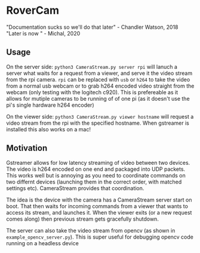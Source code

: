 # RoverCam
"Documentation sucks so we'll do that later" - Chandler Watson, 2018
"Later is now " - Michal, 2020


## Usage

On the server side:
`python3 CameraStream.py server rpi` will lanuch a server what waits for a request from a viewer, and serve it the video stream from the rpi camera. `rpi` can be replaced with `usb` or `h264` to take the video from a normal usb webcam or to grab h264 encoded video straight from the webcam (only testing with the logitech c920). This is prefereable as it allows for mutiple cameras to be running of of one pi (as it doesn't use the pi's single hardware h264 encoder)

On the viewer side:
`python3 CameraStream.py viewer hostname` will request a video stream from the rpi with the specified hostname. When gstreamer is installed this also works on a mac!


## Motivation

Gstreamer allows for low latency streaming of video between two devices. The video is h264 encoded on one end and packaged into UDP packets. This works well but is annoying as you need to coordinate commands on two differnt devices (launching them in the correct order, with matched settings etc).  CameraStream provides that coordination. 

The idea is the device with the camera has a CameraStream server start on boot. That then waits for incoming commands from a viewer that wants to access its stream, and launches it. When the viewer exits (or a new request comes along) then previous stream gets gracefully shutdown. 

The server can also take the video stream from opencv (as shown in `example_opencv_server.py`). This is super useful for debugging opencv code running on a headless device
